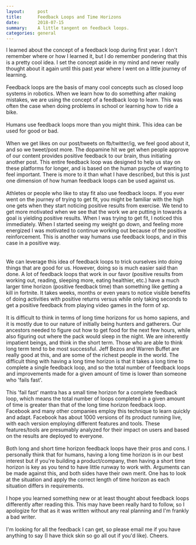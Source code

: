 ```yaml
---
layout:     post
title:      Feedback Loops and Time Horizons
date:       2018-07-15
summary:    A little tangent on feedback loops. 
categories: general
---
```

I learned about the concept of a feedback loop during first year. I don't remember where or how I learned it, but I do remember pondering that this is a pretty cool idea. I set the concept aside in my mind and never really thought about it again until this past year where I went on a little journey of learning.
<br>
<br>
Feedback loops are the basis of many cool concepts such as closed loop systems in robotics. When we learn how to do something after making mistakes, we are using the concept of a feedback loop to learn. This was often the case when doing problems in school or learning how to ride a bike.
<br>
<br>
Humans use feedback loops more than you might think. This idea can be used for good or bad.
<br>
<br>
 When we get likes on our post/tweets on fb/twitter/ig, we feel good about it, and so we tweet/post more. The dopamine hit we get when people approve of our content provides positive feedback to our brain, thus initiating another post. This entire feedback loop was designed to help us stay on these platforms for longer, and is based on the human psyche of wanting to feel important. There is more to it than what I have described, but this is just one dimension of how human feedback loops can be used against us.
<br>
<br>
Athletes or people who like to stay fit also use feedback loops. If you ever went on the journey of trying to get fit, you might be familiar with the high one gets when they start noticing positive results from exercise. We tend to get more motivated when we see that the work we are putting in towards a goal is yielding positive results. When I was trying to get fit, I noticed this immediately. When I started seeing my weight go down, and feeling more energized I was motivated to continue working out because of the positive reinforcement. This is another way humans use feedback loops, and in this case in a positive way.  
<br>
<br>
We can leverage this idea of feedback loops to trick ourselves into doing things that are good for us. However, doing so is much easier said than done. A lot of feedback loops that work in our favor (positive results from working out, reading, sleeping more, eating healthier, etc.) have a much larger time horizon (positive feedback time) than something like getting a kill in fortnite. It takes weeks, months or even years to notice visible benefits of doing activities with positive returns versus while only taking seconds to get a positive feedback from playing video games in the form of xp.
<br>
<br>
It is difficult to think in terms of long time horizons for us homo sapiens, and it is mostly due to our nature of initially being hunters and gatherers. Our ancestors needed to figure out how to get food for the next few hours, while also figuring out where the pack would sleep in the night. We are inherently impatient beings, and think in the short term. Those who are able to think long term tend to be most successful. Jeff Bezos and Warren Buffet are really good at this, and are some of the richest people in the world. The difficult thing with having a long time horizon is that it takes a long time to complete a single feedback loop, and so the total number of feedback loops and improvements made for a given amount of time is lower than someone who 'fails fast'.
<br>
<br>
This 'fail fast' mantra has a small time horizon for a complete feedback loop, which means the total number of loops completed in a given amount of time is greater than that of the long time horizon feedback loop. Facebook and many other companies employ this technique to learn quickly and adapt. Facebook has about 1000 versions of its product running live, with each version employing different features and tools. These features/tools are presumably analyzed for their impact on users and based on the results are deployed to everyone.
<br>
<br>
Both long and short time horizon feedback loops have their pros and cons. I personally think that for humans, having a long time horizon is in our best interest but if you're building a product/company, then having a short time horizon is key as you tend to have little runway to work with. Arguments can be made against this, and both sides have their own merit. One has to look at the situation and apply the correct length of time horizon as each situation differs in requirements.
<br>
<br>
I hope you learned something new or at least thought about feedback loops differently after reading this. This may have been really hard to follow, so I apologize for that as it was written without any real planning and I'm frankly a bad writer.
<br>
<br>
I'm looking for all the feedback I can get, so please email me if you have anything to say (I have thick skin so go all out if you'd like).
Cheers. 

